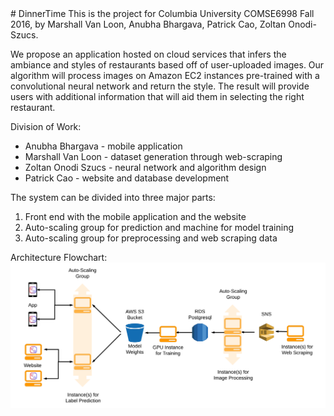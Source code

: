 <snippet>
  <content>
# DinnerTime
This is the project for Columbia University COMSE6998 Fall 2016, by Marshall Van Loon, Anubha Bhargava, Patrick Cao, Zoltan Onodi-Szucs.

We propose an application hosted on cloud services that infers the ambiance and styles of restaurants based off of user-uploaded images.  Our algorithm will process images on Amazon EC2 instances pre-trained with a convolutional neural network and return the style. The result will provide users with additional information that will aid them in selecting the right restaurant.

Division of Work:
* Anubha Bhargava - mobile application
* Marshall Van Loon -  dataset generation through web-scraping
* Zoltan Onodi Szucs - neural network and algorithm design
* Patrick Cao - website and database development

The system can be divided into three major parts:
1. Front end with the mobile application and the website
2. Auto-scaling group for prediction and machine for model training
3. Auto-scaling group for preprocessing and web scraping data

Architecture Flowchart:
![alt tag](https://github.com/Patricknew/DinnerTime/blob/master/Architecture.png)
